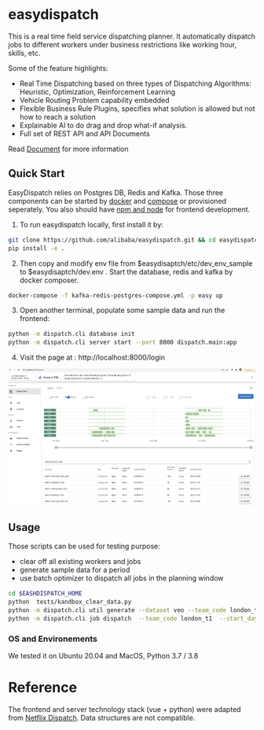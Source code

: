 # easydispatch

This is a real time field service dispatching planner. It automatically dispatch jobs to different workers under business restrictions like working hour, skills, etc.

Some of the feature highlights:
- Real Time Dispatching based on three types of Dispatching Algorithms: Heuristic, Optimization, Reinforcement Learning
- Vehicle Routing Problem capability embedded
- Flexible Business Rule Plugins, specifies what solution is allowed but not how to reach a solution
- Explainable AI to do drag and drop what-if analysis.
- Full set of REST API and API Documents

Read [Document](https://qiyangduan.github.io/) for more information

## Quick Start
EasyDispatch relies on Postgres DB, Redis and Kafka. Those three components can be started by [docker](https://docs.docker.com/engine/install/ubuntu/) and [compose](https://docs.docker.com/compose/install/) or provisioned seperately. You also should have [npm and node](https://docs.npmjs.com/downloading-and-installing-node-js-and-npm) for frontend development.

1. To run easydispatch locally, first install it by:
```bash
git clone https://github.com/alibaba/easydispatch.git && cd easydispatch
pip install -e .
```

2. Then copy and modify env file from $easydisaptch/etc/dev_env_sample to $easydisaptch/dev.env  . Start the database, redis and kafka by docker composer.

```bash
docker-compose -f kafka-redis-postgres-compose.yml -p easy up
```

3. Open another terminal, populate some sample data and run the frontend:

```bash
python -m dispatch.cli database init
python -m dispatch.cli server start --port 8000 dispatch.main:app 
```

4. Visit the page at : http://localhost:8000/login

![planner_ui](doc/tutorial/planner_gantt_20210504215543.jpg)



## Usage

Those scripts can be used for testing purpose:
- clear off all existing workers and jobs
- generate sample data for a period
- use batch optimizer to dispatch all jobs in the planning window

```bash
cd $EASHDISPATCH_HOME
python  tests/kandbox_clear_data.py 
python -m dispatch.cli util generate --dataset veo --team_code london_t1 --start_day 20210503 --end_day 20210505 --username demo --password demo
python -m dispatch.cli job dispatch  --team_code london_t1  --start_day 20210503 --dispatch_days 2

```

### OS and Environements
We tested it on Ubuntu 20.04 and MacOS, Python 3.7 / 3.8


# Reference
The frontend and server technology stack (vue + python) were adapted from [Netflix Dispatch](https://github.com/Netflix/dispatch). Data structures are not compatible.


